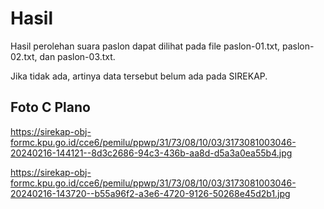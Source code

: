 # Hasil

Hasil perolehan suara paslon dapat dilihat pada file paslon-01.txt, paslon-02.txt, dan paslon-03.txt.

Jika tidak ada, artinya data tersebut belum ada pada SIREKAP.

## Foto C Plano

https://sirekap-obj-formc.kpu.go.id/cce6/pemilu/ppwp/31/73/08/10/03/3173081003046-20240216-144121--8d3c2686-94c3-436b-aa8d-d5a3a0ea55b4.jpg

https://sirekap-obj-formc.kpu.go.id/cce6/pemilu/ppwp/31/73/08/10/03/3173081003046-20240216-143720--b55a96f2-a3e6-4720-9126-50268e45d2b1.jpg
